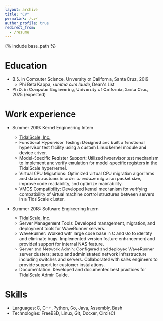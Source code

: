 ```yaml
---
layout: archive
title: "CV"
permalink: /cv/
author_profile: true
redirect_from:
  - /resume
---
```


{% include base_path %}

Education
======
* B.S. in Computer Science, University of California, Santa Cruz, 2019
  * Phi Beta Kappa, _summa cum laude_, Dean's List
* Ph.D. in Computer Engineering, University of California, Santa Cruz, 2025 (expected)

Work experience
======
* Summer 2019: Kernel Engineering Intern
  * [TidalScale, Inc.](https://www.tidalscale.com/)
  * Functional Hypervisor Testing: Designed and built a functional hypervisor test facility using a custom Linux kernel module and device driver.
  * Model-Specific Register Support: Utilized hypervisor test mechanism to implement and verify emulation for model-specific registers in the TidalScale hyperkernel.
  * Virtual CPU Migrations: Optimized virtual CPU migration algorithms and data structures in order to reduce migration packet size, improve code readability, and optimize maintability.
  * VMCS Compatibility: Developed kernel mechanism for verifying compatibility of virtual machine control structures between servers in a TidalScale cluster.


* Summer 2018: Software Engineering Intern
  * [TidalScale, Inc.](https://www.tidalscale.com/)
  * Server Management Tools: Developed management, migration, and deployment tools for WaveRunner servers.
  * WaveRunner: Worked with large code base in C and Go to identify and eliminate bugs. Implemented version feature enhancement and provided support for internal NAS feature.
  * Server and Network Admin: Configured and deployed WaveRunner server clusters; setup and administrated network infrastructure including switches and servers. Collaborated with sales engineers to provide support for customer installations.
  * Documentation: Developed and documented best practices for TidalScale Admin Guide.

Skills
======
* Languages: C, C++, Python, Go, Java, Assembly, Bash
* Technologies: FreeBSD, Linux, Git, Docker, CircleCI
